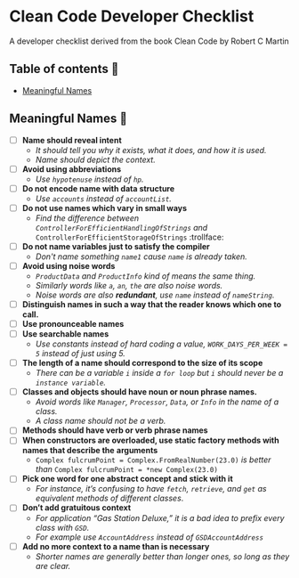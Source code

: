 # Clean Code Developer Checklist
A developer checklist derived from the book Clean Code by Robert C Martin 

## Table of contents :bookmark_tabs:
- [Meaningful Names](#meaningful-names)

## Meaningful Names :name_badge:
- [ ] **Name should reveal intent**
  - *It should tell you why it exists, what it does, and how it is used.*
  - *Name should depict the context.*
- [ ] **Avoid using abbreviations**
  - *Use `hypotenuse` instead of `hp`.*
- [ ] **Do not encode name with data structure**
  - *Use `accounts` instead of `accountList`.*
- [ ] **Do not use names which vary in small ways**
  - *Find the difference between `ControllerForEfficientHandlingOfStrings` and* `ControllerForEfficientStorageOfStrings` :trollface:
- [ ] **Do not name variables just to satisfy the compiler**
  - *Don't name something `name1` cause `name` is already taken.*
- [ ] **Avoid using noise words**
  - *`ProductData` and `ProductInfo` kind of means the same thing.*
  - *Similarly words like `a`, `an`, `the` are also noise words.*
  - *Noise words are also **redundant**, use `name` instead of `nameString`.*
- [ ] **Distinguish names in such a way that the reader knows which one to call.**
- [ ] **Use pronounceable names**
- [ ] **Use searchable names**
  - *Use constants instead of hard coding a value, `WORK_DAYS_PER_WEEK = 5` instead of just using 5.*
- [ ] **The length of a name should correspond to the size of its scope**
  - *There can be a variable `i` inside a `for loop` but `i` should never be a `instance variable`.*
- [ ] **Classes and objects should have noun or noun phrase names.**
  - *Avoid words like `Manager`, `Processor`, `Data`, or `Info` in the name of a class.*
  - *A class name should not be a verb.*
- [ ] **Methods should have verb or verb phrase names**
- [ ] **When constructors are overloaded, use static factory methods with names that describe the** **arguments**
  - `Complex fulcrumPoint = Complex.FromRealNumber(23.0)` *is better than* `Complex fulcrumPoint = *new Complex(23.0)`
- [ ] **Pick one word for one abstract concept and stick with it**
    - *For instance, it’s confusing to have `fetch`, `retrieve`, and `get` as equivalent methods of* *different classes*.
- [ ] **Don’t add gratuitous context**
  - *For application “Gas Station Deluxe,” it is a bad idea to prefix every class with `GSD`.*
  - *For example use `AccountAddress` instead of `GSDAccountAddress`*
- [ ] **Add no more context to a name than is necessary**
  - *Shorter names are generally better than longer ones, so long as they are clear.*
